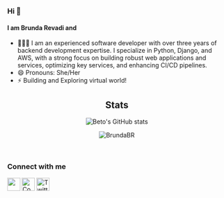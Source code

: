 ### Hi  👋

#### I am Brunda Revadi and
- 🦹🏻‍♀️ I am an experienced software developer with over three years of backend development expertise. I specialize in Python, Django, and AWS, with a strong focus on building robust web applications and services, optimizing key services, and enhancing CI/CD pipelines. 
- 😄 Pronouns: She/Her
- ⚡ Building and Exploring virtual world!




<div align="center" margin="100px 0 0 0">

<h2 align="center">Stats</h2>

![Beto's GitHub stats](https://github-readme-stats.vercel.app/api?username=BrundaBR&show_icons=true&count_private=true)



  <p><img align="center" src="https://github-readme-streak-stats.herokuapp.com/?user=BrundaBR&" alt="BrundaBR" /></p>
</div>
<br>


### Connect with me

[<img src="https://cdn-icons-png.flaticon.com/512/1055/1055687.png" width="30" height="30" alt="Coding Profile"/>](https://leetcode.com/brundarevadi/)
[<img align="left" src="https://cdn-icons-png.flaticon.com/512/174/174857.png" width="30" height="30"/>](https://www.linkedin.com/in/brundarevadi/)
[<img src="https://cdn-icons-png.flaticon.com/512/733/733579.png" width="30" height="30" alt="Twitter"/>](https://twitter.com/brunda_revadi)



